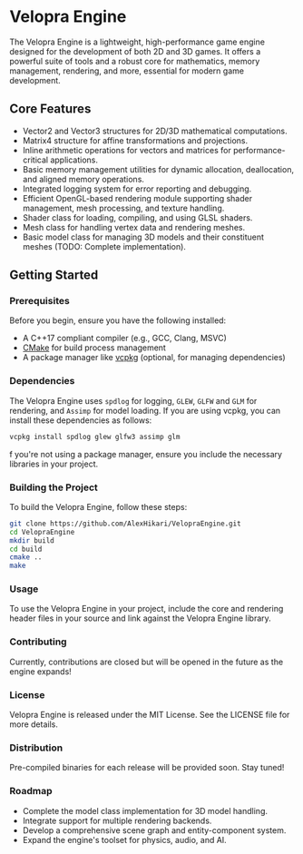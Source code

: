 # Velopra Engine

The Velopra Engine is a lightweight, high-performance game engine designed for the development of both 2D and 3D games. It offers a powerful suite of tools and a robust core for mathematics, memory management, rendering, and more, essential for modern game development.

## Core Features

- Vector2 and Vector3 structures for 2D/3D mathematical computations.
- Matrix4 structure for affine transformations and projections.
- Inline arithmetic operations for vectors and matrices for performance-critical applications.
- Basic memory management utilities for dynamic allocation, deallocation, and aligned memory operations.
- Integrated logging system for error reporting and debugging.
- Efficient OpenGL-based rendering module supporting shader management, mesh processing, and texture handling.
- Shader class for loading, compiling, and using GLSL shaders.
- Mesh class for handling vertex data and rendering meshes.
- Basic model class for managing 3D models and their constituent meshes (TODO: Complete implementation).

## Getting Started

### Prerequisites

Before you begin, ensure you have the following installed:
- A C++17 compliant compiler (e.g., GCC, Clang, MSVC)
- [CMake](https://cmake.org/download/) for build process management
- A package manager like [vcpkg](https://github.com/microsoft/vcpkg) (optional, for managing dependencies)

### Dependencies

The Velopra Engine uses `spdlog` for logging, `GLEW`, `GLFW` and `GLM` for rendering, and `Assimp` for model loading. If you are using vcpkg, you can install these dependencies as follows:

```bash
vcpkg install spdlog glew glfw3 assimp glm
```

f you're not using a package manager, ensure you include the necessary libraries in your project.

### Building the Project

To build the Velopra Engine, follow these steps:

```bash
git clone https://github.com/AlexHikari/VelopraEngine.git
cd VelopraEngine
mkdir build
cd build
cmake ..
make
```

### Usage
To use the Velopra Engine in your project, include the core and rendering header files in your source and link against the Velopra Engine library.

### Contributing

Currently, contributions are closed but will be opened in the future as the engine expands!

### License

Velopra Engine is released under the MIT License. See the LICENSE file for more details.

### Distribution

Pre-compiled binaries for each release will be provided soon. Stay tuned!

### Roadmap

- Complete the model class implementation for 3D model handling.
- Integrate support for multiple rendering backends.
- Develop a comprehensive scene graph and entity-component system.
- Expand the engine's toolset for physics, audio, and AI.